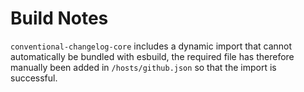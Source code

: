 # Build Notes

`conventional-changelog-core` includes a dynamic import that cannot automatically be bundled with esbuild, the required file has therefore manually been added in `/hosts/github.json` so that the import is successful.
